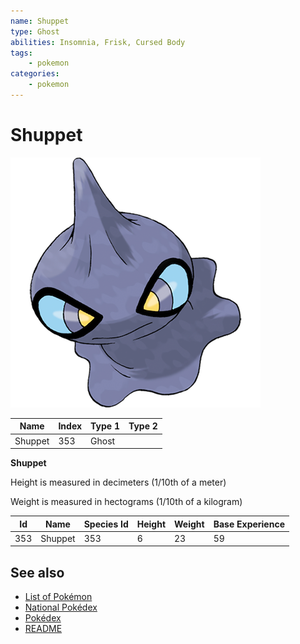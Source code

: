 ```yaml
---
name: Shuppet
type: Ghost
abilities: Insomnia, Frisk, Cursed Body
tags:
    - pokemon
categories:
    - pokemon
---
```


# Shuppet


![Shuppet](images/353.png)

| **Name** | **Index** | **Type 1** | **Type 2** |
|----|----|----|----|
| Shuppet | 353 | Ghost  |  |

**Shuppet** 


Height is measured in decimeters (1/10th of a meter)

Weight is measured in hectograms (1/10th of a kilogram)

| **Id** | **Name** | **Species Id** | **Height** | **Weight** | **Base Experience** |
|--------|----------|----------------|------------|------------|---------------------|
| 353 | Shuppet | 353 | 6 | 23 | 59 |


## See also

- [List of Pokémon](../pokemon.md)
- [National Pokédex](../national_pokedex.md)
- [Pokédex](../pokedex.md)
- [README](../README.md)
